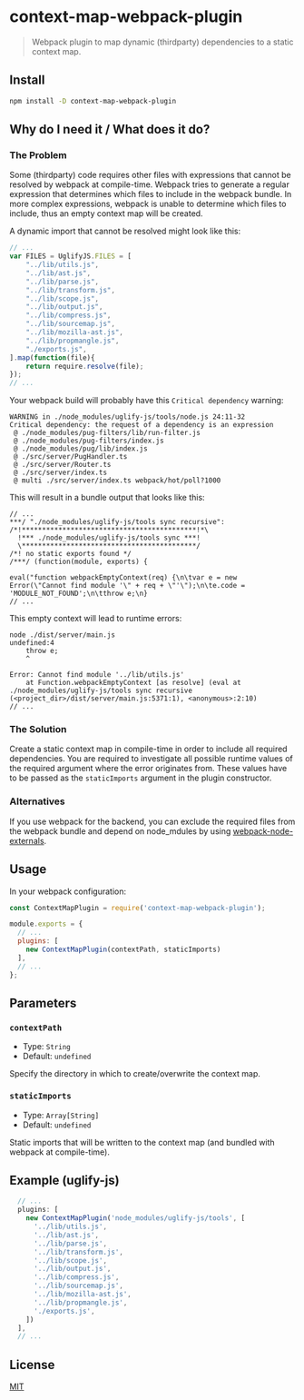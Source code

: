 # context-map-webpack-plugin

> Webpack plugin to map dynamic (thirdparty) dependencies to a static context map.


## Install

```bash
npm install -D context-map-webpack-plugin
```

## Why do I need it / What does it do?

### The Problem

Some (thirdparty) code requires other files with expressions that
cannot be resolved by webpack at compile-time. Webpack tries to
generate a regular expression that determines which files to include
in the webpack bundle. In more complex expressions, webpack is unable
to determine which files to include, thus an empty context map will be
created.

A dynamic import that cannot be resolved might look like this:

```js
// ...
var FILES = UglifyJS.FILES = [
    "../lib/utils.js",
    "../lib/ast.js",
    "../lib/parse.js",
    "../lib/transform.js",
    "../lib/scope.js",
    "../lib/output.js",
    "../lib/compress.js",
    "../lib/sourcemap.js",
    "../lib/mozilla-ast.js",
    "../lib/propmangle.js",
    "./exports.js",
].map(function(file){
    return require.resolve(file);
});
// ...
```

Your webpack build will probably have this `Critical dependency` warning:

```
WARNING in ./node_modules/uglify-js/tools/node.js 24:11-32
Critical dependency: the request of a dependency is an expression
 @ ./node_modules/pug-filters/lib/run-filter.js
 @ ./node_modules/pug-filters/index.js
 @ ./node_modules/pug/lib/index.js
 @ ./src/server/PugHandler.ts
 @ ./src/server/Router.ts
 @ ./src/server/index.ts
 @ multi ./src/server/index.ts webpack/hot/poll?1000
```

This will result in a bundle output that looks like this:

```
// ...
***/ "./node_modules/uglify-js/tools sync recursive":
/*!*******************************************!*\
  !*** ./node_modules/uglify-js/tools sync ***!
  \*******************************************/
/*! no static exports found */
/***/ (function(module, exports) {

eval("function webpackEmptyContext(req) {\n\tvar e = new Error(\"Cannot find module '\" + req + \"'\");\n\te.code = 'MODULE_NOT_FOUND';\n\tthrow e;\n}
// ...
```

This empty context will lead to runtime errors:

```
node ./dist/server/main.js
undefined:4
	throw e;
	^

Error: Cannot find module '../lib/utils.js'
    at Function.webpackEmptyContext [as resolve] (eval at ./node_modules/uglify-js/tools sync recursive (<project_dir>/dist/server/main.js:5371:1), <anonymous>:2:10)
// ...
```

### The Solution

Create a static context map in compile-time in order to include all
required dependencies. You are required to investigate all possible
runtime values of the required argument where the error originates
from. These values have to be passed as the `staticImports` argument
in the plugin constructor.


### Alternatives

If you use webpack for the backend, you can exclude the required files
from the webpack bundle and depend on node_mdules by using
[webpack-node-externals](https://www.npmjs.com/package/webpack-node-externals).


## Usage

In your webpack configuration:

```js
const ContextMapPlugin = require('context-map-webpack-plugin');

module.exports = {
  // ...
  plugins: [
    new ContextMapPlugin(contextPath, staticImports)
  ],
  // ...
};
```

## Parameters

### `contextPath`

- Type: `String`
- Default: `undefined`

Specify the directory in which to create/overwrite the context map.


### `staticImports`

- Type: `Array[String]`
- Default: `undefined`

Static imports that will be written to the context map (and bundled with webpack at compile-time).


## Example (uglify-js)
```js
  // ...
  plugins: [
    new ContextMapPlugin('node_modules/uglify-js/tools', [
      '../lib/utils.js',
      '../lib/ast.js',
      '../lib/parse.js',
      '../lib/transform.js',
      '../lib/scope.js',
      '../lib/output.js',
      '../lib/compress.js',
      '../lib/sourcemap.js',
      '../lib/mozilla-ast.js',
      '../lib/propmangle.js',
      './exports.js',
    ])
  ],
  // ...
```

## License

[MIT](./LICENSE)
